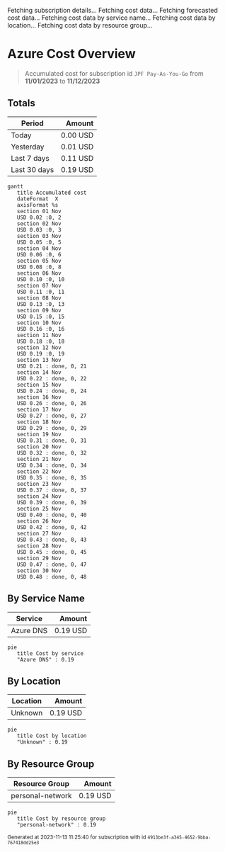 Fetching subscription details...
Fetching cost data...
Fetching forecasted cost data...
Fetching cost data by service name...
Fetching cost data by location...
Fetching cost data by resource group...
# Azure Cost Overview

> Accumulated cost for subscription id `JPF Pay-As-You-Go` from **11/01/2023** to **11/12/2023**

## Totals

|Period|Amount|
|---|---:|
|Today|0.00 USD|
|Yesterday|0.01 USD|
|Last 7 days|0.11 USD|
|Last 30 days|0.19 USD|

```mermaid
gantt
   title Accumulated cost
   dateFormat  X
   axisFormat %s
   section 01 Nov
   USD 0.02 :0, 2
   section 02 Nov
   USD 0.03 :0, 3
   section 03 Nov
   USD 0.05 :0, 5
   section 04 Nov
   USD 0.06 :0, 6
   section 05 Nov
   USD 0.08 :0, 8
   section 06 Nov
   USD 0.10 :0, 10
   section 07 Nov
   USD 0.11 :0, 11
   section 08 Nov
   USD 0.13 :0, 13
   section 09 Nov
   USD 0.15 :0, 15
   section 10 Nov
   USD 0.16 :0, 16
   section 11 Nov
   USD 0.18 :0, 18
   section 12 Nov
   USD 0.19 :0, 19
   section 13 Nov
   USD 0.21 : done, 0, 21
   section 14 Nov
   USD 0.22 : done, 0, 22
   section 15 Nov
   USD 0.24 : done, 0, 24
   section 16 Nov
   USD 0.26 : done, 0, 26
   section 17 Nov
   USD 0.27 : done, 0, 27
   section 18 Nov
   USD 0.29 : done, 0, 29
   section 19 Nov
   USD 0.31 : done, 0, 31
   section 20 Nov
   USD 0.32 : done, 0, 32
   section 21 Nov
   USD 0.34 : done, 0, 34
   section 22 Nov
   USD 0.35 : done, 0, 35
   section 23 Nov
   USD 0.37 : done, 0, 37
   section 24 Nov
   USD 0.39 : done, 0, 39
   section 25 Nov
   USD 0.40 : done, 0, 40
   section 26 Nov
   USD 0.42 : done, 0, 42
   section 27 Nov
   USD 0.43 : done, 0, 43
   section 28 Nov
   USD 0.45 : done, 0, 45
   section 29 Nov
   USD 0.47 : done, 0, 47
   section 30 Nov
   USD 0.48 : done, 0, 48
```

## By Service Name

|Service|Amount|
|---|---:|
|Azure DNS|0.19 USD|

```mermaid
pie
   title Cost by service
   "Azure DNS" : 0.19
```

## By Location

|Location|Amount|
|---|---:|
|Unknown|0.19 USD|

```mermaid
pie
   title Cost by location
   "Unknown" : 0.19
```

## By Resource Group

|Resource Group|Amount|
|---|---:|
|personal-network|0.19 USD|

```mermaid
pie
   title Cost by resource group
   "personal-network" : 0.19
```

<sup>Generated at 2023-11-13 11:25:40 for subscription with id `4913be3f-a345-4652-9bba-767418dd25e3`</sup>
